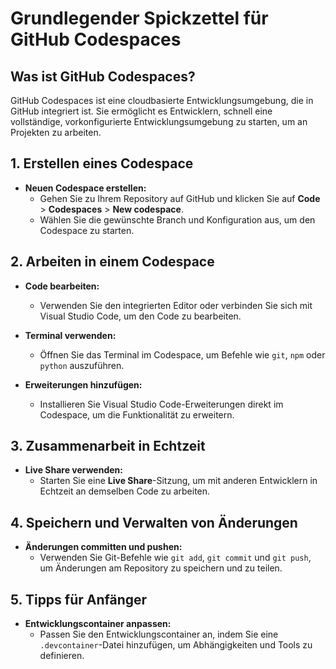 # Grundlegender Spickzettel für GitHub Codespaces



## Was ist GitHub Codespaces?

GitHub Codespaces ist eine cloudbasierte Entwicklungsumgebung, die in GitHub integriert ist. Sie ermöglicht es Entwicklern, schnell eine vollständige, vorkonfigurierte Entwicklungsumgebung zu starten, um an Projekten zu arbeiten.

## 1. Erstellen eines Codespace

- **Neuen Codespace erstellen:**
  - Gehen Sie zu Ihrem Repository auf GitHub und klicken Sie auf **Code** > **Codespaces** > **New codespace**.
  - Wählen Sie die gewünschte Branch und Konfiguration aus, um den Codespace zu starten.

## 2. Arbeiten in einem Codespace

- **Code bearbeiten:**
  - Verwenden Sie den integrierten Editor oder verbinden Sie sich mit Visual Studio Code, um den Code zu bearbeiten.

- **Terminal verwenden:**
  - Öffnen Sie das Terminal im Codespace, um Befehle wie `git`, `npm` oder `python` auszuführen.

- **Erweiterungen hinzufügen:**
  - Installieren Sie Visual Studio Code-Erweiterungen direkt im Codespace, um die Funktionalität zu erweitern.

## 3. Zusammenarbeit in Echtzeit

- **Live Share verwenden:**
  - Starten Sie eine **Live Share**-Sitzung, um mit anderen Entwicklern in Echtzeit an demselben Code zu arbeiten.

## 4. Speichern und Verwalten von Änderungen

- **Änderungen committen und pushen:**
  - Verwenden Sie Git-Befehle wie `git add`, `git commit` und `git push`, um Änderungen am Repository zu speichern und zu teilen.

## 5. Tipps für Anfänger

- **Entwicklungscontainer anpassen:**
  - Passen Sie den Entwicklungscontainer an, indem Sie eine `.devcontainer`-Datei hinzufügen, um Abhängigkeiten und Tools zu definieren.
